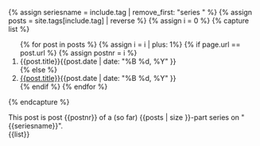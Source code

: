 {% assign seriesname = include.tag | remove_first: "series " %}
{% assign posts = site.tags[include.tag] | reverse %}
{% assign i = 0 %}
{% capture list %}
    <ol>
        {% for post in posts %}
            {% assign i = i | plus: 1%}
            {% if page.url == post.url %}
                {% assign postnr = i %}
                <li><span class="me">{{post.title}}</span><span class="date">{{post.date | date: "%B %d, %Y" }}</span></li>
            {% else %}
                <li><a href="{{post.url}}">{{post.title}}</a><span class="date">{{post.date | date: "%B %d, %Y" }}</span></li>
            {% endif %}
        {% endfor %}
    </ol>
{% endcapture %}

<div class="series">
    <div>This post is post {{postnr}} of a (so far) {{posts | size }}-part series on <span class="seriesname">"{{seriesname}}"</span>.</div>
    {{list}}
</div>
